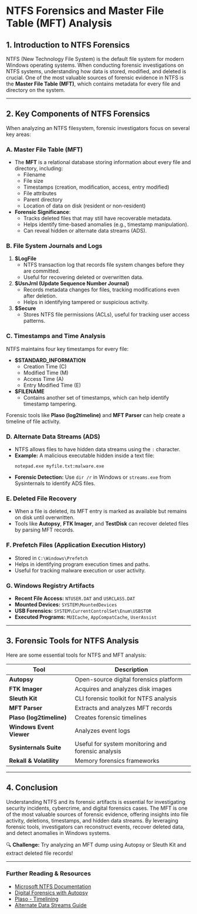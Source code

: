 # NTFS Forensics and Master File Table (MFT) Analysis

## 1. **Introduction to NTFS Forensics**
NTFS (New Technology File System) is the default file system for modern Windows operating systems. When conducting forensic investigations on NTFS systems, understanding how data is stored, modified, and deleted is crucial. One of the most valuable sources of forensic evidence in NTFS is the **Master File Table (MFT)**, which contains metadata for every file and directory on the system.

---

## 2. **Key Components of NTFS Forensics**
When analyzing an NTFS filesystem, forensic investigators focus on several key areas:

### **A. Master File Table (MFT)**
- The **MFT** is a relational database storing information about every file and directory, including:
  - Filename
  - File size
  - Timestamps (creation, modification, access, entry modified)
  - File attributes
  - Parent directory
  - Location of data on disk (resident or non-resident)
- **Forensic Significance**:
  - Tracks deleted files that may still have recoverable metadata.
  - Helps identify time-based anomalies (e.g., timestamp manipulation).
  - Can reveal hidden or alternate data streams (ADS).

### **B. File System Journals and Logs**
1. **$LogFile**
   - NTFS transaction log that records file system changes before they are committed.
   - Useful for recovering deleted or overwritten data.
2. **$UsnJrnl (Update Sequence Number Journal)**
   - Records metadata changes for files, tracking modifications even after deletion.
   - Helps in identifying tampered or suspicious activity.
3. **$Secure**
   - Stores NTFS file permissions (ACLs), useful for tracking user access patterns.

### **C. Timestamps and Time Analysis**
NTFS maintains four key timestamps for every file:
- **$STANDARD_INFORMATION**
  - Creation Time (C)
  - Modified Time (M)
  - Access Time (A)
  - Entry Modified Time (E)
- **$FILENAME**
  - Contains another set of timestamps, which can help identify timestamp tampering.

Forensic tools like **Plaso (log2timeline)** and **MFT Parser** can help create a timeline of file activity.

### **D. Alternate Data Streams (ADS)**
- NTFS allows files to have hidden data streams using the `:` character.
- **Example:** A malicious executable hidden inside a text file:
  ```
  notepad.exe myfile.txt:malware.exe
  ```
- **Forensic Detection:** Use `dir /r` in Windows or `streams.exe` from Sysinternals to identify ADS files.

### **E. Deleted File Recovery**
- When a file is deleted, its MFT entry is marked as available but remains on disk until overwritten.
- Tools like **Autopsy**, **FTK Imager**, and **TestDisk** can recover deleted files by parsing MFT records.

### **F. Prefetch Files (Application Execution History)**
- Stored in `C:\Windows\Prefetch`
- Helps in identifying program execution times and paths.
- Useful for tracking malware execution or user activity.

### **G. Windows Registry Artifacts**
- **Recent File Access:** `NTUSER.DAT` and `USRCLASS.DAT`
- **Mounted Devices:** `SYSTEM\MountedDevices`
- **USB Forensics:** `SYSTEM\CurrentControlSet\Enum\USBSTOR`
- **Executed Programs:** `MUICache`, `AppCompatCache`, `UserAssist`

---

## 3. **Forensic Tools for NTFS Analysis**
Here are some essential tools for NTFS and MFT analysis:

| Tool | Description |
|------|-------------|
| **Autopsy** | Open-source digital forensics platform |
| **FTK Imager** | Acquires and analyzes disk images |
| **Sleuth Kit** | CLI forensic toolkit for NTFS analysis |
| **MFT Parser** | Extracts and analyzes MFT records |
| **Plaso (log2timeline)** | Creates forensic timelines |
| **Windows Event Viewer** | Analyzes event logs |
| **Sysinternals Suite** | Useful for system monitoring and forensic analysis |
| **Rekall & Volatility** | Memory forensics frameworks |

---

## 4. **Conclusion**
Understanding NTFS and its forensic artifacts is essential for investigating security incidents, cybercrime, and digital forensics cases. The MFT is one of the most valuable sources of forensic evidence, offering insights into file activity, deletions, timestamps, and hidden data streams. By leveraging forensic tools, investigators can reconstruct events, recover deleted data, and detect anomalies in Windows systems.

🔍 **Challenge:** Try analyzing an MFT dump using Autopsy or Sleuth Kit and extract deleted file records!

---

### **Further Reading & Resources**
- [Microsoft NTFS Documentation](https://docs.microsoft.com/en-us/windows-server/storage/ntfs/ntfs-overview)
- [Digital Forensics with Autopsy](https://www.sleuthkit.org/autopsy/)
- [Plaso - Timelining](https://github.com/log2timeline/plaso)
- [Alternate Data Streams Guide](https://www.fireeye.com/blog/threat-research/2013/08/know-your-enemy-hidden-threats.html)
